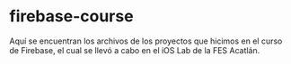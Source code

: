 # firebase-course

Aquí se encuentran los archivos de los proyectos que hicimos en el curso de Firebase, el cual se llevó a cabo en el iOS Lab de la FES Acatlán.